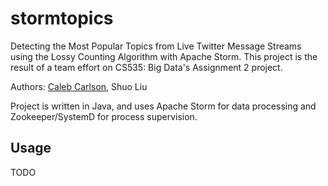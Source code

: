 # stormtopics

Detecting the Most Popular Topics from Live Twitter Message
Streams using the Lossy Counting Algorithm with Apache Storm. 
This project is the result of a team effort on CS535: Big Data's Assignment 2 project.

Authors: [Caleb Carlson](https://github.com/inf0rmatiker), Shuo Liu

Project is written in Java, and uses Apache Storm for data processing and Zookeeper/SystemD for process supervision.

## Usage

TODO